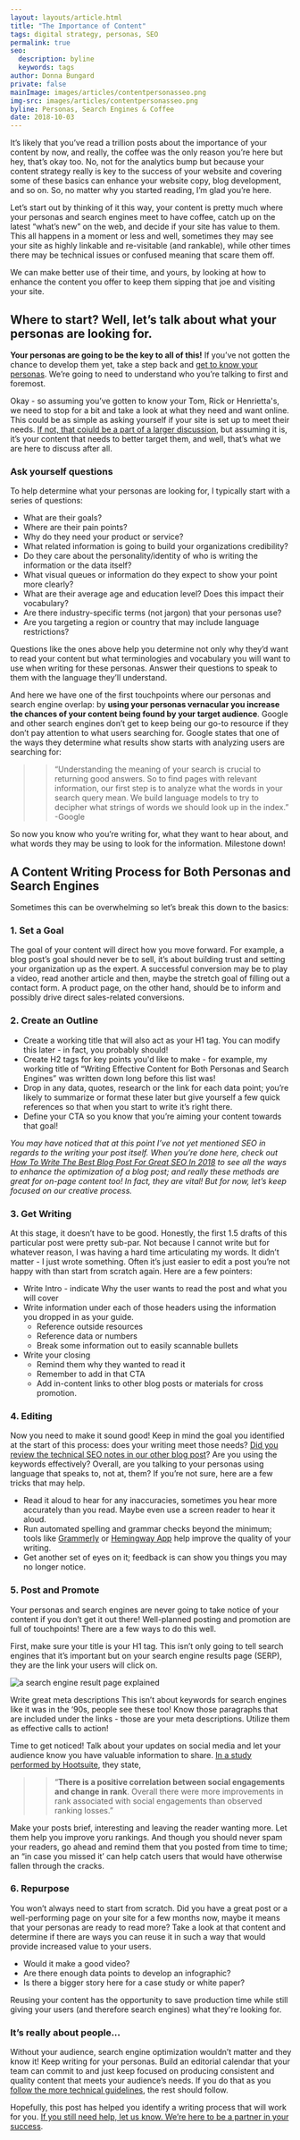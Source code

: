 ```yaml
---
layout: layouts/article.html
title: "The Importance of Content"
tags: digital strategy, personas, SEO
permalink: true
seo:
  description: byline
  keywords: tags
author: Donna Bungard
private: false
mainImage: images/articles/contentpersonasseo.png
img-src: images/articles/contentpersonasseo.png
byline: Personas, Search Engines & Coffee
date: 2018-10-03
---
```

It’s likely that you’ve read a trillion posts about the importance of your content by now, and really, the coffee was the only reason you’re here but hey, that’s okay too. No, not for the analytics bump but because your content strategy really is key to the success of your website and covering some of these basics can enhance your website copy, blog development, and so on. So, no matter why you started reading, I’m glad you’re here. 

Let’s start out by thinking of it this way, your content is pretty much where your personas and search engines meet to have coffee, catch up on the latest “what’s new” on the web, and decide if your site has value to them. This all happens in a moment or less and well, sometimes they may see your site as highly linkable and re-visitable (and rankable), while other times there may be technical issues or confused meaning that scare them off. 

We can make better use of their time, and yours, by looking at how to enhance the content you offer to keep them sipping that joe and visiting your site. 

Where to start? Well, let’s talk about what your personas are looking for.
-------

**Your personas are going to be the key to all of this!** If you’ve not gotten the chance to develop them yet, take a step back and [get to know your personas](https://thinktandem.io/blog/2018/08/15/notes-on-personas). We’re going to need to understand who you’re talking to first and foremost. 

Okay - so assuming you’ve gotten to know your Tom, Rick or Henrietta's, we need to stop for a bit and take a look at what they need and want online. This could be as simple as asking yourself if your site is set up to meet their needs. [If not, that coiuld be a part of a larger discussion](https://thinktandem.io/contact/), but assuming it is, it’s your content that needs to better target them, and well, that’s what we are here to discuss after all.

### Ask yourself questions ###
To help determine what your personas are looking for, I typically start with a series of questions:
  * What are their goals?
  * Where are their pain points?
  * Why do they need your product or service?
  * What related information is going to build your organizations credibility?
  * Do they care about the personality/identity of who is writing the information or the data itself?
  * What visual queues or information do they expect to show your point more clearly?
  * What are their average age and education level? Does this impact their vocabulary?
  * Are there industry-specific terms (not jargon) that your personas use?
  * Are you targeting a region or country that may include language restrictions? 

Questions like the ones above help you determine not only why they’d want to read your content but what terminologies and vocabulary you will want to use when writing for these personas. Answer their questions to speak to them with the language they’ll understand. 

And here we have one of the first touchpoints where our personas and search engine overlap: by **using your personas vernacular you increase the chances of your content being found by your target audience**. Google and other search engines don’t get to keep being our go-to resource if they don’t pay attention to what users searching for. Google states that one of the ways they determine what results show starts with analyzing users are searching for:

>>“Understanding the meaning of your search is crucial to returning good answers. So to find pages with relevant information, our first step is to analyze what the words in your search query mean. We build language models to try to decipher what strings of words we should look up in the index.” -Google

So now you know who you’re writing for, what they want to hear about, and what words they may be using to look for the information. Milestone down! 

A Content Writing Process for Both Personas and Search Engines
-------
Sometimes this can be overwhelming so let’s break this down to the basics: 

### 1. Set a Goal ###
The goal of your content will direct how you move forward. For example, a blog post’s goal should never be to sell, it’s about building trust and setting your organization up as the expert. A successful conversion may be to play a video, read another article and then, maybe the stretch goal of filling out a contact form. A product page, on the other hand, should be to inform and possibly drive direct sales-related conversions. 

### 2. Create an Outline ###
  * Create a working title that will also act as your H1 tag. You can modify this later - in fact, you probably should! 
  * Create H2 tags for key points you'd like to make - for example, my working title of “Writing Effective Content for Both Personas and Search Engines” was written down long before this list was! 
  * Drop in any data, quotes, research or the link for each data point; you’re likely to summarize or format these later but give yourself a few quick references so that when you start to write it’s right there.
  * Define your CTA so you know that you’re aiming your content towards that goal!

*You may have noticed that at this point I’ve not yet mentioned SEO in regards to the writing your post itself. When you’re done here, check out [How To Write The Best Blog Post For Great SEO In 2018](https://thinktandem.io/blog/2018/09/28/how-to-write-the-best-blog-post-for-great-seo-in-2018/) to see all the ways to enhance the optimization of a blog post; and really these methods are great for on-page content too! In fact, they are vital! But for now, let’s keep focused on our creative process.*

### 3. Get Writing ###
At this stage, it doesn’t have to be good. Honestly, the first 1.5 drafts of this particular post were pretty sub-par. Not because I cannot write but for whatever reason, I was having a hard time articulating my words. It didn’t matter - I just wrote something. Often it’s just easier to edit a post you’re not happy with than start from scratch again. Here are a few pointers:
  * Write Intro - indicate Why the user wants to read the post and what you will cover
  * Write information under each of those headers using the information you dropped in as your guide. 
	* Reference outside resources
	* Reference data or numbers
	* Break some information out to easily scannable bullets
  * Write your closing
	* Remind them why they wanted to read it
	* Remember to add in that CTA
	* Add in-content links to other blog posts or materials for cross promotion. 

### 4. Editing ###
Now you need to make it sound good! Keep in mind the goal you identified at the start of this process: does your writing meet those needs? [Did you review the technical SEO notes in our other blog post](https://thinktandem.io/blog/2018/09/28/how-to-write-the-best-blog-post-for-great-seo-in-2018/)?  Are you using the keywords effectively? Overall, are you talking to your personas using language that speaks to, not at, them? If you’re not sure, here are a few tricks that may help.
  * Read it aloud to hear for any inaccuracies, sometimes you hear more accurately than you read. Maybe even use a screen reader to hear it aloud.
  * Run automated spelling and grammar checks beyond the minimum; tools like [Grammerly](https://app.grammarly.com/?network=g&utm_source=google&matchtype=e&gclid=EAIaIQobChMIvKHavYXX3QIVTj0MCh15qQ2jEAAYASAAEgKQI_D_BwE&placement=&q=brand&utm_content=76996511046&utm_campaign=brand_f1&utm_medium=cpc&utm_term=grammerly) or [Hemingway App](http://www.hemingwayapp.com/) help improve the quality of your writing.	
  * Get another set of eyes on it; feedback is can show you things you may no longer notice.

### 5. Post and Promote ###
Your personas and search engines are never going to take notice of your content if you don’t get it out there! Well-planned posting and promotion are full of touchpoints! There are a few ways to do this well. 

First, make sure your title is your H1 tag. This isn’t only going to tell search engines that it’s important but on your search engine results page (SERP), they are the link your users will click on. 

![a search engine result page explained](images/articles/SERP.png)

Write great meta descriptions This isn’t about keywords for search engines like it was in the ‘90s, people see these too! Know those paragraphs that are included under the links - those are your meta descriptions. Utilize them as effective calls to action! 

Time to get noticed! Talk about your updates on social media and let your audience know you have valuable information to share. [In a study performed by Hootsuite](https://blog.hootsuite.com/social-media-seo-experiment/), they state, 

>>“**There is a positive correlation between social engagements and change in rank**. Overall there were more improvements in rank associated with social engagements than observed ranking losses.”

Make your posts brief, interesting and leaving the reader wanting more. Let them help you improve yoru rankings. And though you should never spam your readers, go ahead and remind them that you posted from time to time; an “in case you missed it’ can help catch users that would have otherwise fallen through the cracks. 

### 6. Repurpose ###
You won’t always need to start from scratch. Did you have a great post or a well-performing page on your site for a few months now, maybe it means that your personas are ready to read more? Take a look at that content and determine if there are ways you can reuse it in such a way that would provide increased value to your users. 

  * Would it make a good video?
  * Are there enough data points to develop an infographic?
  * Is there a bigger story here for a case study or white paper?

Reusing your content has the opportunity to save production time while still giving your users (and therefore search engines) what they're looking for. 

### It’s really about people... ###
Without your audience, search engine optimization wouldn’t matter and they know it! Keep writing for your personas. Build an editorial calendar that your team can commit to and just keep focused on producing consistent and quality content that meets your audience’s needs. If you do that as you [follow the more technical guidelines](https://thinktandem.io/blog/2018/09/28/how-to-write-the-best-blog-post-for-great-seo-in-2018/), the rest should follow. 

Hopefully, this post has helped you identify a writing process that will work for you. [If you still need help, let us know. We’re here to be a partner in your success](https://thinktandem.io/contact/). 
